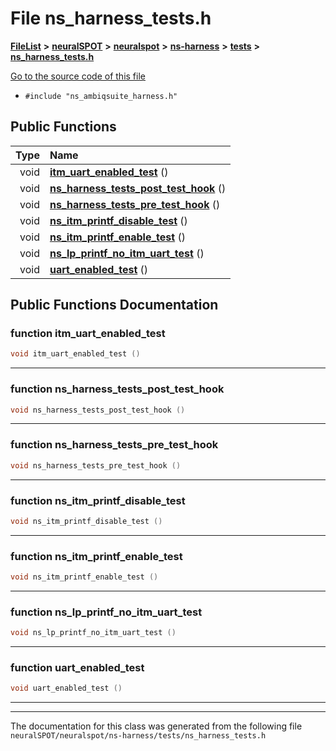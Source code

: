 

# File ns\_harness\_tests.h



[**FileList**](files.md) **>** [**neuralSPOT**](dir_75594cce7c7773aa3cb253214bf56510.md) **>** [**neuralspot**](dir_b737d82f35ec218ac5a7ef4105db9c0e.md) **>** [**ns-harness**](dir_e0d7b3aff6df2cba2f05a768a095730e.md) **>** [**tests**](dir_005af69e787a160fad8c7d3f6a25f06b.md) **>** [**ns\_harness\_tests.h**](ns__harness__tests_8h.md)

[Go to the source code of this file](ns__harness__tests_8h_source.md)



* `#include "ns_ambiqsuite_harness.h"`





































## Public Functions

| Type | Name |
| ---: | :--- |
|  void | [**itm\_uart\_enabled\_test**](#function-itm_uart_enabled_test) () <br> |
|  void | [**ns\_harness\_tests\_post\_test\_hook**](#function-ns_harness_tests_post_test_hook) () <br> |
|  void | [**ns\_harness\_tests\_pre\_test\_hook**](#function-ns_harness_tests_pre_test_hook) () <br> |
|  void | [**ns\_itm\_printf\_disable\_test**](#function-ns_itm_printf_disable_test) () <br> |
|  void | [**ns\_itm\_printf\_enable\_test**](#function-ns_itm_printf_enable_test) () <br> |
|  void | [**ns\_lp\_printf\_no\_itm\_uart\_test**](#function-ns_lp_printf_no_itm_uart_test) () <br> |
|  void | [**uart\_enabled\_test**](#function-uart_enabled_test) () <br> |




























## Public Functions Documentation




### function itm\_uart\_enabled\_test 

```C++
void itm_uart_enabled_test () 
```




<hr>



### function ns\_harness\_tests\_post\_test\_hook 

```C++
void ns_harness_tests_post_test_hook () 
```




<hr>



### function ns\_harness\_tests\_pre\_test\_hook 

```C++
void ns_harness_tests_pre_test_hook () 
```




<hr>



### function ns\_itm\_printf\_disable\_test 

```C++
void ns_itm_printf_disable_test () 
```




<hr>



### function ns\_itm\_printf\_enable\_test 

```C++
void ns_itm_printf_enable_test () 
```




<hr>



### function ns\_lp\_printf\_no\_itm\_uart\_test 

```C++
void ns_lp_printf_no_itm_uart_test () 
```




<hr>



### function uart\_enabled\_test 

```C++
void uart_enabled_test () 
```




<hr>

------------------------------
The documentation for this class was generated from the following file `neuralSPOT/neuralspot/ns-harness/tests/ns_harness_tests.h`

